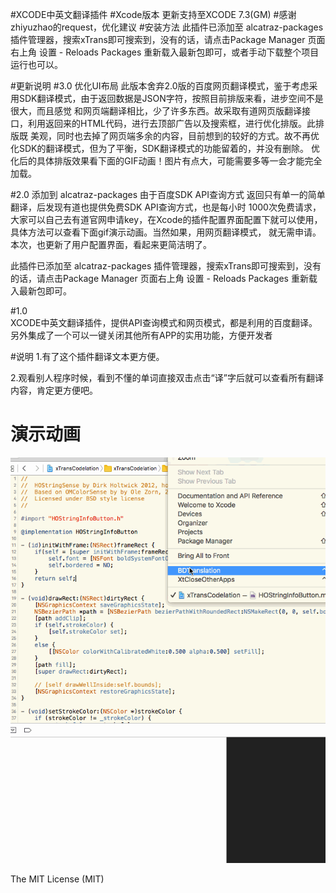 #XCODE中英文翻译插件
#Xcode版本  更新支持至XCODE 7.3(GM)
#感谢zhiyuzhao的request，优化建议
#安装方法
此插件已添加至 alcatraz-packages 插件管理器，搜索xTrans即可搜索到，没有的话，请点击Package Manager 页面右上角 设置 - Reloads Packages 重新载入最新包即可，或者手动下载整个项目运行也可以。

#更新说明
#3.0 优化UI布局
此版本舍弃2.0版的百度网页翻译模式，鉴于考虑采用SDK翻译模式，由于返回数据是JSON字符，按照目前排版来看，进步空间不是很大，而且感觉
和网页端翻译相比，少了许多东西。故采取有道网页版翻译接口，利用返回来的HTML代码，进行去顶部广告以及搜索框，进行优化排版。此排版既
美观，同时也去掉了网页端多余的内容，目前想到的较好的方式。故不再优化SDK的翻译模式，但为了平衡，SDK翻译模式的功能留着的，并没有删除。
优化后的具体排版效果看下面的GIF动画！图片有点大，可能需要多等一会才能完全加载。

#2.0  添加到 alcatraz-packages
由于百度SDK API查询方式 返回只有单一的简单翻译，后发现有道也提供免费SDK API查询方式，也是每小时 1000次免费请求，大家可以自己去有道官网申请key，在Xcode的插件配置界面配置下就可以使用，具体方法可以查看下面gif演示动画。当然如果，用网页翻译模式，
就无需申请。本次，也更新了用户配置界面，看起来更简洁明了。  
  
此插件已添加至 alcatraz-packages 插件管理器，搜索xTrans即可搜索到，没有的话，请点击Package Manager 页面右上角 设置 - Reloads Packages 重新载入最新包即可。  
  
#1.0  
XCODE中英文翻译插件，提供API查询模式和网页模式，都是利用的百度翻译。另外集成了一个可以一键关闭其他所有APP的实用功能，方便开发者

#说明
1.有了这个插件翻译文本更方便。

2.观看别人程序时候，看到不懂的单词直接双击点击“译”字后就可以查看所有翻译内容，肯定更方便吧。

# 演示动画 #
![演示](https://github.com/AsTryE/Images/blob/master/Resoures/xTransCodelation2.gif)

The MIT License (MIT)
